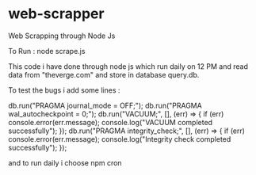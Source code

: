 # web-scrapper
Web Scrapping through Node Js

To Run : 
node scrape.js

This code i have done through node js which run daily on 12 PM and read data from "theverge.com" and store in database query.db.

To test the bugs i add some lines : 

db.run("PRAGMA journal_mode = OFF;");
    db.run("PRAGMA wal_autocheckpoint = 0;");
    db.run("VACUUM;", [], (err) => {
        if (err) console.error(err.message);
        console.log("VACUUM completed successfully");
    });
    db.run("PRAGMA integrity_check;", [], (err) => {
        if (err) console.error(err.message);
        console.log("Integrity check completed successfully");
    });
    
and to run daily i choose npm cron 

